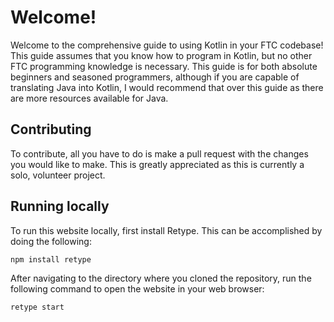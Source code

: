 # Welcome!
Welcome to the comprehensive guide to using Kotlin in your FTC codebase! This guide assumes that you know how to program in Kotlin, but no other FTC programming knowledge is necessary. This guide is for both absolute beginners and seasoned programmers, although if you are capable of translating Java into Kotlin, I would recommend that over this guide as there are more resources available for Java.

## Contributing
To contribute, all you have to do is make a pull request with the changes you would like to make. This is greatly appreciated as this is currently a solo, volunteer project.



## Running locally
To run this website locally, first install Retype. This can be accomplished by doing the following:




    npm install retype
After navigating to the directory where you cloned the repository, run the following command to open the website in your web browser:




    retype start
